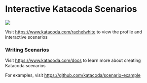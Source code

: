 # Interactive Katacoda Scenarios

[![](http://shields.katacoda.com/katacoda/rachelwhite/count.svg)](https://www.katacoda.com/rachelwhite "Get your profile on Katacoda.com")

Visit https://www.katacoda.com/rachelwhite to view the profile and interactive scenarios

### Writing Scenarios
Visit https://www.katacoda.com/docs to learn more about creating Katacoda scenarios

For examples, visit https://github.com/katacoda/scenario-example
